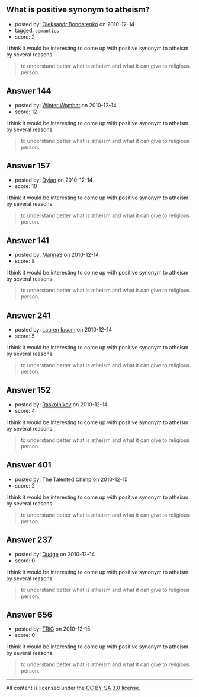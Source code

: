 ## What is positive synonym to atheism?

- posted by: [Oleksandr Bondarenko](https://stackexchange.com/users/-1/91-oleksandr-bondarenko) on 2010-12-14
- tagged: `semantics`
- score: 2

I think it would be interesting to come up with positive synonym to atheism by several reasons:
> to understand better what is atheism and
what it can give to religious person. 


## Answer 144

- posted by: [Winter Wombat](https://stackexchange.com/users/-1/52-winter-wombat) on 2010-12-14
- score: 12

I think it would be interesting to come up with positive synonym to atheism by several reasons:
> to understand better what is atheism and
what it can give to religious person. 


## Answer 157

- posted by: [Dylan](https://stackexchange.com/users/-1/109-dylan) on 2010-12-14
- score: 10

I think it would be interesting to come up with positive synonym to atheism by several reasons:
> to understand better what is atheism and
what it can give to religious person. 


## Answer 141

- posted by: [MarinaS](https://stackexchange.com/users/-1/126-marinas) on 2010-12-14
- score: 8

I think it would be interesting to come up with positive synonym to atheism by several reasons:
> to understand better what is atheism and
what it can give to religious person. 


## Answer 241

- posted by: [Lauren Ipsum](https://stackexchange.com/users/-1/71-lauren-ipsum) on 2010-12-14
- score: 5

I think it would be interesting to come up with positive synonym to atheism by several reasons:
> to understand better what is atheism and
what it can give to religious person. 


## Answer 152

- posted by: [Raskolnikov](https://stackexchange.com/users/-1/144-raskolnikov) on 2010-12-14
- score: 4

I think it would be interesting to come up with positive synonym to atheism by several reasons:
> to understand better what is atheism and
what it can give to religious person. 


## Answer 401

- posted by: [The Talented Chimp](https://stackexchange.com/users/-1/210-the-talented-chimp) on 2010-12-15
- score: 2

I think it would be interesting to come up with positive synonym to atheism by several reasons:
> to understand better what is atheism and
what it can give to religious person. 


## Answer 237

- posted by: [Dudge](https://stackexchange.com/users/-1/172-dudge) on 2010-12-14
- score: 0

I think it would be interesting to come up with positive synonym to atheism by several reasons:
> to understand better what is atheism and
what it can give to religious person. 


## Answer 656

- posted by: [TRiG](https://stackexchange.com/users/-1/263-trig) on 2010-12-15
- score: 0

I think it would be interesting to come up with positive synonym to atheism by several reasons:
> to understand better what is atheism and
what it can give to religious person. 



---

All content is licensed under the [CC BY-SA 3.0 license](https://creativecommons.org/licenses/by-sa/3.0/).
